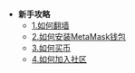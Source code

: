* **新手攻略**
  * [1.如何翻墙](zh/Novice/)
  * [2.如何安装MetaMask钱包](zh/Novice/)
  * [3.如何买币](zh/Novice/buy)
  * [4.如何加入社区](zh/Novice/)